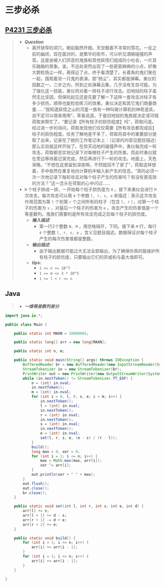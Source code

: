 # 三步必杀

## [P4231 三步必杀](https://www.luogu.com.cn/problem/P4231)

> - ***Question***
>   - 离开狭窄的洞穴，眼前豁然开朗。天空飘着不寻常的雪花。一反之前的幽闭，现在面对的，是繁华的街市，可以听见酒碗碰撞的声音。这是由被人们厌恶的鬼族和其他妖怪们组成的小社会，一片其乐融融的景象。诶，不远处突然出现了一些密密麻麻的小点，好像大颗粒扬尘一样。离得近了点，终于看清楚了。长着角的鬼们聚在一起，围观着另一只鬼的表演。那“扬尘”，其实都是弹幕。勇仪的招数之一，三步之内，所到之处弹幕云集，几乎没有生存可能。为了强化这一技能，勇仪将对着一排柱子进行攻击。旧地狱的柱子虽然无比坚固，但保险起见还是先要了解一下这样一套攻击对柱子有多少损伤，顺带也能检验练习的效果。勇仪决定和其它鬼们商量商量……“我知道妖怪之山的河童一族有一种叫做计算机的神奇道具，说不定可以借来用用”，萃香说道。于是旧地狱的鬼族就决定请河城荷取来帮忙了。“要记录【所有柱子的损伤程度】吗”，荷取问道。经过进一步的询问，荷取发现他们仅仅需要【所有攻击都完成后】柱子的损伤程度。任务了解地差不多了，荷取将其中的重要部分提取了出来，记录在了她的工作笔记本上：（记录的内容见题目描述）那么实验就这样开始了。在惊天动地的碰撞声中，勇仪每完成一轮攻击，荷取都忠实地记录下对每根柱子产生的伤害。而此时勇仪就在旁边等待着记录完成，然后再进行下一轮的攻击。地面上，天色渐晚。“不想在这里留到深夜啊，不然就回不了家了”，荷取这样想着，手中依然在重复地向计算机中输入新产生的信息。“真的必须一次一次地记录下每轮攻击对每个柱子产生的伤害吗？有没有更高效的方法？”这一念头在荷取的心中闪过……
> - `N` 个柱子排成一排，一开始每个柱子损伤度为 `0` 。接下来勇仪会进行 `M` 次攻击，每次攻击可以用 `4` 个参数 `l, r, s, e` 来描述：表示这次攻击作用范围为第 `l` 个到第 `r` 个之间所有的柱子（包含 `l, r` ），对第一个柱子的伤害为 `s` ，对最后一个柱子的伤害为 `e` 。攻击产生的伤害值是一个等差数列。鬼族们需要的是所有攻击完成之后每个柱子的损伤度。
>   - ***输入描述***
>     - 第一行2个整数 `N, M` ，用空格隔开，下同。接下来 `M` 行，每行 `4` 个整数 `l, r, s, e` ，含义见题目描述。数据保证对每个柱子产生的每次伤害值都是整数。
>   - ***输出描述***
>     - 由于输出数据可能过大无法全部输出，为了确保你真的能维护所有柱子的损伤度，只要输出它们的异或和与最大值即可。
>   - ***tips:***
>     - `1 <= n <= 10^7`
>     - `1 <= m <= 3 * 10^5`
>     - `1 <= l < r <= n`

## Java

> - ***一维等差数列差分***

```java
import java.io.*;

public class Main {

    public static int MAXN = 10000005;

    public static long[] arr = new long[MAXN];

    public static int n, m;

    public static void main(String[] args) throws IOException {
        BufferedReader br = new BufferedReader(new InputStreamReader(System.in));
        StreamTokenizer in = new StreamTokenizer(br);
        PrintWriter out = new PrintWriter(new OutputStreamWriter(System.out));
        while (in.nextToken() != StreamTokenizer.TT_EOF) {
            n = (int) in.nval;
            in.nextToken();
            m = (int) in.nval;
            for (int i = 0, l, r, s, e; i < m; i++) {
                in.nextToken();
                l = (int) in.nval;
                in.nextToken();
                r = (int) in.nval;
                in.nextToken();
                s = (int) in.nval;
                in.nextToken();
                e = (int) in.nval;
                set(l, r, s, e, (e - s) / (r - l));
            }
            build();
            long max = 0, xor = 0;
            for (int i = 1; i <= n; i++) {
                max = Math.max(max, arr[i]);
                xor ^= arr[i];
            }
            out.println(xor + " " + max);
        }
        out.flush();
        out.close();
        br.close();
    }

    public static void set(int l, int r, int s, int e, int d) {
        arr[l] += s;
        arr[l + 1] += d - s;
        arr[r + 1] -= d + e;
        arr[r + 2] += e;
    }

    public static void build() {
        for (int i = 1; i <= n; i++) {
            arr[i] += arr[i - 1];
        }
        for (int i = 1; i <= n; i++) {
            arr[i] += arr[i - 1];
        }
    }

}
```
